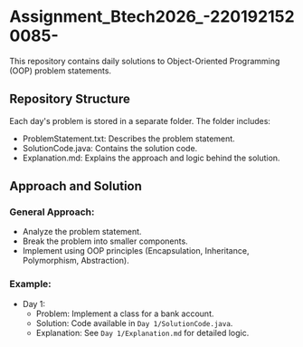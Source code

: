 # Assignment_Btech2026_-2201921520085-

This repository contains daily solutions to Object-Oriented Programming (OOP) problem statements.

## Repository Structure
Each day's problem is stored in a separate folder. The folder includes:
- ProblemStatement.txt: Describes the problem statement.
- SolutionCode.java: Contains the solution code.
- Explanation.md: Explains the approach and logic behind the solution.

## Approach and Solution
### General Approach:
- Analyze the problem statement.
- Break the problem into smaller components.
- Implement using OOP principles (Encapsulation, Inheritance, Polymorphism, Abstraction).

### Example:
- Day 1:
  - Problem: Implement a class for a bank account.
  - Solution: Code available in `Day 1/SolutionCode.java`.
  - Explanation: See `Day 1/Explanation.md` for detailed logic.


